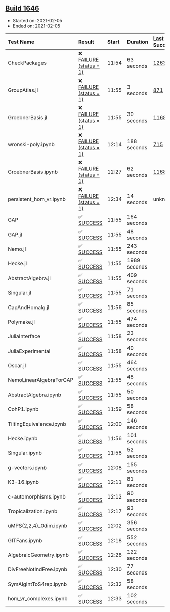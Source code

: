 ## [Build 1646](https://oscarci.mathematik.uni-kl.de/job/oscar-stable/1646/)

* Started on: 2021-02-05
* Ended on: 2021-02-05

| Test Name    | Result | Start | Duration | Last Success | First Failure |
|:-------------|:-------|:------|:---------|:-------------|:--------------|
| CheckPackages | ❌ [FAILURE (status = 1)](https://oscarci.mathematik.uni-kl.de/job/oscar-stable/1646/artifact/logs/build-1646/CheckPackages.log) | 11:54 | 63 seconds | [1263](https://oscarci.mathematik.uni-kl.de/job/oscar-stable/1263/) | [1264](https://oscarci.mathematik.uni-kl.de/job/oscar-stable/1264/) |
| GroupAtlas.jl | ❌ [FAILURE (status = 1)](https://oscarci.mathematik.uni-kl.de/job/oscar-stable/1646/artifact/logs/build-1646/GroupAtlas.jl.log) | 11:55 | 3 seconds | [871](https://oscarci.mathematik.uni-kl.de/job/oscar-stable/871/) | [872](https://oscarci.mathematik.uni-kl.de/job/oscar-stable/872/) |
| GroebnerBasis.jl | ❌ [FAILURE (status = 1)](https://oscarci.mathematik.uni-kl.de/job/oscar-stable/1646/artifact/logs/build-1646/GroebnerBasis.jl.log) | 11:55 | 30 seconds | [1168](https://oscarci.mathematik.uni-kl.de/job/oscar-stable/1168/) | [1169](https://oscarci.mathematik.uni-kl.de/job/oscar-stable/1169/) |
| wronski-poly.ipynb | ❌ [FAILURE (status = 1)](https://oscarci.mathematik.uni-kl.de/job/oscar-stable/1646/artifact/logs/build-1646/wronski-poly.ipynb.log) | 12:14 | 188 seconds | [715](https://oscarci.mathematik.uni-kl.de/job/oscar-stable/715/) | [716](https://oscarci.mathematik.uni-kl.de/job/oscar-stable/716/) |
| GroebnerBasis.ipynb | ❌ [FAILURE (status = 1)](https://oscarci.mathematik.uni-kl.de/job/oscar-stable/1646/artifact/logs/build-1646/GroebnerBasis.ipynb.log) | 12:27 | 62 seconds | [1168](https://oscarci.mathematik.uni-kl.de/job/oscar-stable/1168/) | [1169](https://oscarci.mathematik.uni-kl.de/job/oscar-stable/1169/) |
| persistent_hom_vr.ipynb | ❌ [FAILURE (status = 1)](https://oscarci.mathematik.uni-kl.de/job/oscar-stable/1646/artifact/logs/build-1646/persistent_hom_vr.ipynb.log) | 12:34 | 14 seconds | unknown | unknown |
| GAP | ✅ [SUCCESS](https://oscarci.mathematik.uni-kl.de/job/oscar-stable/1646/artifact/logs/build-1646/GAP.log) | 11:55 | 164 seconds |  |  |
| GAP.jl | ✅ [SUCCESS](https://oscarci.mathematik.uni-kl.de/job/oscar-stable/1646/artifact/logs/build-1646/GAP.jl.log) | 11:55 | 48 seconds |  |  |
| Nemo.jl | ✅ [SUCCESS](https://oscarci.mathematik.uni-kl.de/job/oscar-stable/1646/artifact/logs/build-1646/Nemo.jl.log) | 11:55 | 243 seconds |  |  |
| Hecke.jl | ✅ [SUCCESS](https://oscarci.mathematik.uni-kl.de/job/oscar-stable/1646/artifact/logs/build-1646/Hecke.jl.log) | 11:55 | 1989 seconds |  |  |
| AbstractAlgebra.jl | ✅ [SUCCESS](https://oscarci.mathematik.uni-kl.de/job/oscar-stable/1646/artifact/logs/build-1646/AbstractAlgebra.jl.log) | 11:55 | 409 seconds |  |  |
| Singular.jl | ✅ [SUCCESS](https://oscarci.mathematik.uni-kl.de/job/oscar-stable/1646/artifact/logs/build-1646/Singular.jl.log) | 11:55 | 71 seconds |  |  |
| CapAndHomalg.jl | ✅ [SUCCESS](https://oscarci.mathematik.uni-kl.de/job/oscar-stable/1646/artifact/logs/build-1646/CapAndHomalg.jl.log) | 11:56 | 85 seconds |  |  |
| Polymake.jl | ✅ [SUCCESS](https://oscarci.mathematik.uni-kl.de/job/oscar-stable/1646/artifact/logs/build-1646/Polymake.jl.log) | 11:55 | 474 seconds |  |  |
| JuliaInterface | ✅ [SUCCESS](https://oscarci.mathematik.uni-kl.de/job/oscar-stable/1646/artifact/logs/build-1646/JuliaInterface.log) | 11:58 | 23 seconds |  |  |
| JuliaExperimental | ✅ [SUCCESS](https://oscarci.mathematik.uni-kl.de/job/oscar-stable/1646/artifact/logs/build-1646/JuliaExperimental.log) | 11:58 | 40 seconds |  |  |
| Oscar.jl | ✅ [SUCCESS](https://oscarci.mathematik.uni-kl.de/job/oscar-stable/1646/artifact/logs/build-1646/Oscar.jl.log) | 11:55 | 464 seconds |  |  |
| NemoLinearAlgebraForCAP | ✅ [SUCCESS](https://oscarci.mathematik.uni-kl.de/job/oscar-stable/1646/artifact/logs/build-1646/NemoLinearAlgebraForCAP.log) | 11:55 | 48 seconds |  |  |
| AbstractAlgebra.ipynb | ✅ [SUCCESS](https://oscarci.mathematik.uni-kl.de/job/oscar-stable/1646/artifact/logs/build-1646/AbstractAlgebra.ipynb.log) | 11:55 | 50 seconds |  |  |
| CohP1.ipynb | ✅ [SUCCESS](https://oscarci.mathematik.uni-kl.de/job/oscar-stable/1646/artifact/logs/build-1646/CohP1.ipynb.log) | 11:59 | 58 seconds |  |  |
| TiltingEquivalence.ipynb | ✅ [SUCCESS](https://oscarci.mathematik.uni-kl.de/job/oscar-stable/1646/artifact/logs/build-1646/TiltingEquivalence.ipynb.log) | 12:00 | 146 seconds |  |  |
| Hecke.ipynb | ✅ [SUCCESS](https://oscarci.mathematik.uni-kl.de/job/oscar-stable/1646/artifact/logs/build-1646/Hecke.ipynb.log) | 11:56 | 101 seconds |  |  |
| Singular.ipynb | ✅ [SUCCESS](https://oscarci.mathematik.uni-kl.de/job/oscar-stable/1646/artifact/logs/build-1646/Singular.ipynb.log) | 11:58 | 52 seconds |  |  |
| g-vectors.ipynb | ✅ [SUCCESS](https://oscarci.mathematik.uni-kl.de/job/oscar-stable/1646/artifact/logs/build-1646/g-vectors.ipynb.log) | 12:08 | 155 seconds |  |  |
| K3-16.ipynb | ✅ [SUCCESS](https://oscarci.mathematik.uni-kl.de/job/oscar-stable/1646/artifact/logs/build-1646/K3-16.ipynb.log) | 12:11 | 81 seconds |  |  |
| c-automorphisms.ipynb | ✅ [SUCCESS](https://oscarci.mathematik.uni-kl.de/job/oscar-stable/1646/artifact/logs/build-1646/c-automorphisms.ipynb.log) | 12:12 | 90 seconds |  |  |
| Tropicalization.ipynb | ✅ [SUCCESS](https://oscarci.mathematik.uni-kl.de/job/oscar-stable/1646/artifact/logs/build-1646/Tropicalization.ipynb.log) | 12:17 | 93 seconds |  |  |
| uMPS(2,2,4)_0dim.ipynb | ✅ [SUCCESS](https://oscarci.mathematik.uni-kl.de/job/oscar-stable/1646/artifact/logs/build-1646/uMPS-2-2-4-_0dim.ipynb.log) | 12:02 | 356 seconds |  |  |
| GITFans.ipynb | ✅ [SUCCESS](https://oscarci.mathematik.uni-kl.de/job/oscar-stable/1646/artifact/logs/build-1646/GITFans.ipynb.log) | 12:18 | 552 seconds |  |  |
| AlgebraicGeometry.ipynb | ✅ [SUCCESS](https://oscarci.mathematik.uni-kl.de/job/oscar-stable/1646/artifact/logs/build-1646/AlgebraicGeometry.ipynb.log) | 12:28 | 122 seconds |  |  |
| DivFreeNotIndFree.ipynb | ✅ [SUCCESS](https://oscarci.mathematik.uni-kl.de/job/oscar-stable/1646/artifact/logs/build-1646/DivFreeNotIndFree.ipynb.log) | 12:30 | 77 seconds |  |  |
| SymAlgIntToS4rep.ipynb | ✅ [SUCCESS](https://oscarci.mathematik.uni-kl.de/job/oscar-stable/1646/artifact/logs/build-1646/SymAlgIntToS4rep.ipynb.log) | 12:32 | 58 seconds |  |  |
| hom_vr_complexes.ipynb | ✅ [SUCCESS](https://oscarci.mathematik.uni-kl.de/job/oscar-stable/1646/artifact/logs/build-1646/hom_vr_complexes.ipynb.log) | 12:33 | 102 seconds |  |  |
